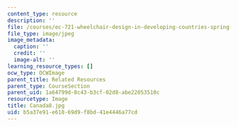 ```yaml
---
content_type: resource
description: ''
file: /courses/ec-721-wheelchair-design-in-developing-countries-spring-2009/b5a37e91e61869d9f8bd41e4446a77cd_Canada8.jpg
file_type: image/jpeg
image_metadata:
  caption: ''
  credit: ''
  image-alt: ''
learning_resource_types: []
ocw_type: OCWImage
parent_title: Related Resources
parent_type: CourseSection
parent_uid: 1a64799d-8c43-b3cf-02d8-abe22053510c
resourcetype: Image
title: Canada8.jpg
uid: b5a37e91-e618-69d9-f8bd-41e4446a77cd
---
```

